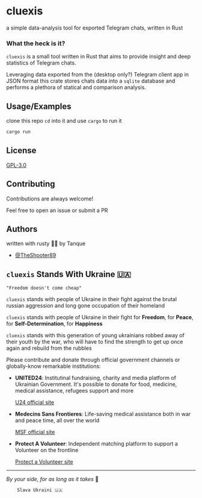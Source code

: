 
# cluexis

a simple data-analysis tool for exported Telegram chats, written in Rust

### What the heck is it?

`cluexis` is a small tool written in Rust that aims to provide insight and deep statistics of Telegram chats.

Leveraging data exported from the (desktop only?) Telegram client app in JSON format this crate stores chats data into a `sqlite` database and performs a plethora of statical and comparison analysis.


## Usage/Examples

clone this repo `cd` into it and use `cargo` to run it

```bash
cargo run
```


## License

[GPL-3.0](https://choosealicense.com/licenses/gpl-3.0/)


## Contributing

Contributions are always welcome!

Feel free to open an issue or submit a PR


## Authors
written with rusty 💛️💙️ by Tanque

- [@TheShooter89](https://www.github.com/TheShooter89)


## `cluexis` Stands With Ukraine 🇺🇦️

    "Freedom doesn't come cheap"

`cluexis` stands with people of Ukraine in their fight against the brutal russian aggression and long gone occupation of their homeland

`cluexis` stands with people of Ukraine in their fight for **Freedom**, for **Peace**, for **Self-Determination**, for **Happiness**

`cluexis` stands with this generation of young ukrainians robbed away of their youth by the war, who will have to find the strength to get up once again and rebuild from the rubbles

Please contribute and donate through official government channels or globally-know remarkable institutions:

- **UNITED24**: Institutinal fundraising, charity and media platform of Ukrainian Government. It's possible to donate for food, medicine, medical assistance, refugees support and more

    [U24 official site](https://u24.gov.ua/)

- **Medecins Sans Frontieres**: Life-saving medical assistance both in war and peace time, all over the world

    [MSF official site](https://www.msf.org/ukraine)

- **Protect A Volunteer**: Independent matching platform to support a Volunteer on the frontline
    
    [Protect a Volunteer site](https://protectavolunteer.com/)

---

_By your side, for as long as it takes_ 💪️

        Slava Ukraini 🇺🇦️
